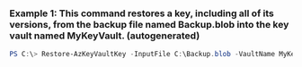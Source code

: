 ### Example 1: This command restores a key, including all of its versions, from the backup file named Backup.blob into the key vault named MyKeyVault. (autogenerated)
```powershell
PS C:\> Restore-AzKeyVaultKey -InputFile C:\Backup.blob -VaultName MyKeyVault
```

